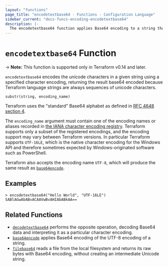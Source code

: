 ```yaml
---
layout: "functions"
page_title: "encodetextbase64 - Functions - Configuration Language"
sidebar_current: "docs-funcs-encoding-encodetextbase64"
description: |-
  The encodetextbase64 function applies Base64 encoding to a string that was encoded to target encoding before.
---
```


# `encodetextbase64` Function

-> **Note:** This function is supported only in Terraform v0.14 and later.

`encodetextbase64` encodes the unicode characters in a given string using a
specified character encoding, returning the result base64 encoded because
Terraform language strings are always sequences of unicode characters.

```hcl
substr(string, encoding_name)
```

Terraform uses the "standard" Base64 alphabet as defined in
[RFC 4648 section 4](https://tools.ietf.org/html/rfc4648#section-4).

The `encoding_name` argument must contain one of the encoding names or aliases
recorded in
[the IANA character encoding registry](https://www.iana.org/assignments/character-sets/character-sets.xhtml).
Terraform supports only a subset of the registered encodings, and the encoding
support may vary between Terraform versions. In particular Terraform supports
`UTF-16LE`, which is the native character encoding for the Windows API and
therefore sometimes expected by Windows-originated software such as PowerShell.

Terraform also accepts the encoding name `UTF-8`, which will produce the same
result as [`base64encode`](./base64encode.html).

## Examples

```
> encodetextbase64("Hello World", "UTF-16LE")
SABlAGwAbABvACAAVwBvAHIAbABkAA==
```

## Related Functions

* [`decodetextbase64`](./decodetextbase64.html) performs the opposite operation,
  decoding Base64 data and interpreting it as a particular character encoding.
* [`base64encode`](./base64encode.html) applies Base64 encoding of the UTF-8
  encoding of a string.
* [`filebase64`](./filebase64.html) reads a file from the local filesystem
  and returns its raw bytes with Base64 encoding, without creating an
  intermediate Unicode string.
